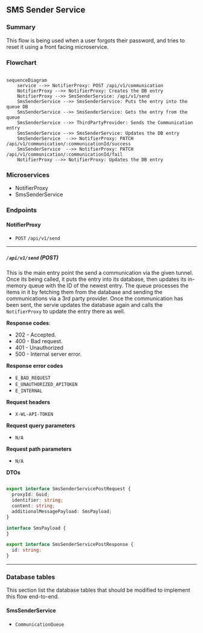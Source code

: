## SMS Sender Service

### Summary
This flow is being used when a user forgots their password, and tries to reset it using a front facing microservice.

### Flowchart

```mermaid

sequenceDiagram
    service -->> NotifierProxy: POST /api/v1/communication
    NotifierProxy -->> NotifierProxy: Creates the DB entry
    NotifierProxy -->> SmsSenderService: /api/v1/send
    SmsSenderService -->> SmsSenderService: Puts the entry into the queue DB
    SmsSenderService -->> SmsSenderService: Gets the entry from the queue
    SmsSenderService -->> ThirdPartyProvider: Sends the Communication entry
    SmsSenderService -->> SmsSenderService: Updates the DB entry
    SmsSenderService  -->> NotifierProxy: PATCH /api/v1/communication/:communicationId/success
    SmsSenderService  -->> NotifierProxy: PATCH /api/v1/communication/:communicationId/fail
    NotifierProxy -->> NotifierProxy: Updates the DB entry

```


### Microservices
* NotifierProxy
* SmsSenderService

### Endpoints

#### NotifierProxy
* `POST` `/api/v1/send`

---

##### `/api/v1/send` (POST)
This is the main entry point the send a communication via the given tunnel. Once its being called, it puts the entry into its database, then updates its in-memory queue with the ID of the newest entry.
The queue processes the items in it by fetching them from the database and sending the communications via a 3rd party provider. Once the communication has been sent, the servie updates the database again and calls the `NotifierProxy` to update the entry there as well.

**Response codes**:
* 202 - Accepted.
* 400 - Bad request.
* 401 - Unauthorized
* 500 - Internal server error.

**Response error codes**
* `E_BAD_REQUEST`
* `E_UNAUTHORIZED_APITOKEN`
* `E_INTERNAL`

**Request headers**
* `X-WL-API-TOKEN`

**Request query parameters**
* `N/A`

**Request path parameters**
* `N/A`

**DTOs**

```ts

export interface SmsSenderServicePostRequest {
  proxyId: Guid;
  identifier: string;
  content: string;
  additionalMessagePayload: SmsPayload;
}

interface SmsPayload {
}

export interface SmsSenderServicePostResponse {
  id: string;
}

```

---

### Database tables
This section list the database tables that should be modified to implement this flow end-to-end.

#### SmsSenderService
* `CommunicationQueue`
